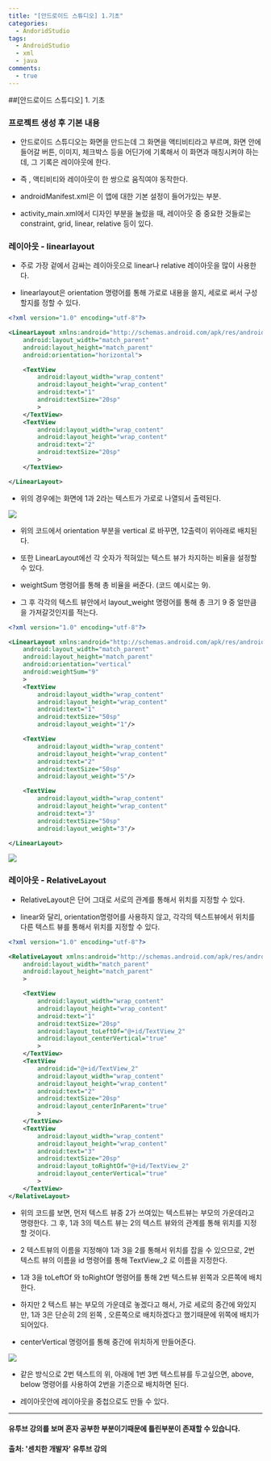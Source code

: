 ```yaml
---
title: "[안드로이드 스튜디오] 1.기초"
categories:
  - AndoridStudio
tags:
  - AndroidStudio
  - xml
  - java
comments:
  - true
---
```

##[안드로이드 스튜디오] 1. 기초

### 프로젝트 생성 후 기본 내용
* 안드로이드 스튜디오는 화면을 만드는데 그 화면을 액티비티라고 부르며, 화면 안에 들어갈 버튼, 이미지, 체크박스 등을 어딘가에 기록해서 이 화면과 매칭시켜야 하는데, 그 기록은 레이아웃에 한다.

* 즉 , 액티비티와 레이아웃이 한 쌍으로 움직여야 동작한다.

* androidManifest.xml은 이 앱에 대한 기본 설정이 들어가있는 부분.

* activity_main.xml에서 디자인 부분을 눌렀을 때, 레이아웃 중 중요한 것들로는 constraint, grid, linear, relative 등이 있다.

### 레이아웃 - linearlayout

* 주로 가장 겉에서 감싸는 레이아웃으로 linear나 relative 레이아웃을 많이 사용한다.

* linearlayout은 orientation 명령어를 통해 가로로 내용을 쓸지, 세로로 써서 구성할지를 정할 수 있다.

```xml
<?xml version="1.0" encoding="utf-8"?>

<LinearLayout xmlns:android="http://schemas.android.com/apk/res/android"
    android:layout_width="match_parent"
    android:layout_height="match_parent"
    android:orientation="horizontal">

    <TextView
        android:layout_width="wrap_content"
        android:layout_height="wrap_content"
        android:text="1"
        android:textSize="20sp"
        >
    </TextView>
    <TextView
        android:layout_width="wrap_content"
        android:layout_height="wrap_content"
        android:text="2"
        android:textSize="20sp"
        >
    </TextView>

</LinearLayout>
```

* 위의 경우에는 화면에 1과 2라는 텍스트가 가로로 나열되서 출력된다.

![](/assets/img/AndoridStudio/0504_1.png)

* 위의 코드에서 orientation 부분을 vertical 로 바꾸면, 12출력이 위아래로 배치된다.

* 또한 LinearLayout에선 각 숫자가 적혀있는 텍스트 뷰가 차지하는 비율을 설정할 수 있다.

* weightSum 명령어를 통해 총 비율을 써준다. (코드 예시로는 9).

* 그 후 각각의 텍스트 뷰안에서 layout_weight 명령어를 통해 총 크기 9 중 얼만큼을 가져갈것인지를 적는다.

```xml
<?xml version="1.0" encoding="utf-8"?>

<LinearLayout xmlns:android="http://schemas.android.com/apk/res/android"
    android:layout_width="match_parent"
    android:layout_height="match_parent"
    android:orientation="vertical"
    android:weightSum="9"
    >
    <TextView
        android:layout_width="wrap_content"
        android:layout_height="wrap_content"
        android:text="1"
        android:textSize="50sp"
        android:layout_weight="1"/>

    <TextView
        android:layout_width="wrap_content"
        android:layout_height="wrap_content"
        android:text="2"
        android:textSize="50sp"
        android:layout_weight="5"/>

    <TextView
        android:layout_width="wrap_content"
        android:layout_height="wrap_content"
        android:text="3"
        android:textSize="50sp"
        android:layout_weight="3"/>

</LinearLayout>
```

![](/assets/img/AndoridStudio/0504_3.png)

### 레이아웃 - RelativeLayout

* RelativeLayout은 단어 그대로 서로의 관계를 통해서 위치를 지정할 수 있다.

* linear와 달리, orientation명령어를 사용하지 않고, 각각의 텍스트뷰에서 위치를 다른 텍스트 뷰를 통해서 위치를 지정할 수 있다.

```xml
<?xml version="1.0" encoding="utf-8"?>

<RelativeLayout xmlns:android="http://schemas.android.com/apk/res/android"
    android:layout_width="match_parent"
    android:layout_height="match_parent"
    >

    <TextView
        android:layout_width="wrap_content"
        android:layout_height="wrap_content"
        android:text="1"
        android:textSize="20sp"
        android:layout_toLeftOf="@+id/TextView_2"
        android:layout_centerVertical="true"
        >
    </TextView>
    <TextView
        android:id="@+id/TextView_2"
        android:layout_width="wrap_content"
        android:layout_height="wrap_content"
        android:text="2"
        android:textSize="20sp"
        android:layout_centerInParent="true"
        >
    </TextView>
    <TextView
        android:layout_width="wrap_content"
        android:layout_height="wrap_content"
        android:text="3"
        android:textSize="20sp"
        android:layout_toRightOf="@+id/TextView_2"
        android:layout_centerVertical="true"
        >
    </TextView>
</RelativeLayout>
```

* 위의 코드를 보면, 먼저 텍스트 뷰중 2가 쓰여있는 텍스트뷰는 부모의 가운데라고 명령한다. 그 후, 1과 3의 텍스트 뷰는 2의 텍스트 뷰와의 관계를 통해 위치를 지정할 것이다.

* 2 텍스트뷰의 이름을 지정해야 1과 3을 2를 통해서 위치를 잡을 수 있으므로, 2번 텍스트 뷰의 이름을 id 명령어를 통해 TextView_2 로 이름을 지정한다.

* 1과 3을 toLeftOf 와 toRightOf 명령어를 통해 2번 텍스트뷰 왼쪽과 오른쪽에 배치한다.

* 하지만 2 텍스트 뷰는 부모의 가운데로 놓겠다고 해서, 가로 세로의 중간에 와있지만, 1과 3은 단순히 2의 왼쪽 , 오른쪽으로 배치하겠다고 했기때문에 위쪽에 배치가 되어있다.

* centerVertical 명령어를 통해 중간에 위치하게 만들어준다.

![](/assets/img/AndoridStudio/0504_2.png)

* 같은 방식으로 2번 텍스트의 위, 아래에 1번 3번 텍스트뷰를 두고싶으면, above, below 명령어를 사용하여 2번을 기준으로 배치하면 된다.

* 레이아웃안에 레이아웃을 중첩으로도 만들 수 있다.


---

#### 유투브 강의를 보며 혼자 공부한 부분이기때문에 틀린부분이 존재할 수 있습니다.

#### 출처: '센치한 개발자' 유투브 강의
